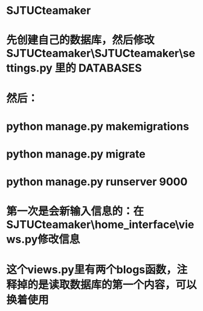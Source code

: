# SJTUCteamaker

# 先创建自己的数据库，然后修改 SJTUCteamaker\SJTUCteamaker\settings.py 里的 DATABASES
# 然后：
# python manage.py makemigrations
# python manage.py migrate
# python manage.py runserver 9000
# 第一次是会新输入信息的：在SJTUCteamaker\home_interface\views.py修改信息
# 这个views.py里有两个blogs函数，注释掉的是读取数据库的第一个内容，可以换着使用
